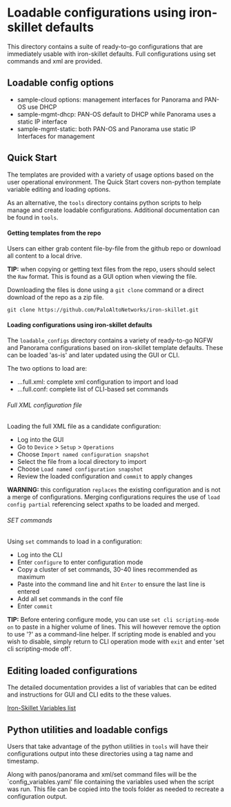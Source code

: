 # Loadable configurations using iron-skillet defaults

This directory contains a suite of ready-to-go configurations that are
immediately usable with iron-skillet defaults. Full configurations using
set commands and xml are provided.

## Loadable config options

* sample-cloud options: management interfaces for Panorama and PAN-OS use DHCP
* sample-mgmt-dhcp: PAN-OS default to DHCP while Panorama uses a static IP interface
* sample-mgmt-static: both PAN-OS and Panorama use static IP Interfaces for management


## Quick Start
The templates are provided with a variety of usage options based
on the user operational environment. The Quick Start covers non-python
template variable editing and loading options.

As an alternative, the `tools` directory contains python scripts to help
manage and create loadable configurations. Additional documentation can be
found in `tools`.

#### Getting templates from the repo
Users can either grab content file-by-file from the github repo or download all
content to a local drive.

**TIP:** when copying or getting text files from the repo, users should select
the `Raw` format. This is found as a GUI option when viewing the file.

Downloading the files is done using a `git clone` command or a direct
download of the repo as a zip file.

```
git clone https://github.com/PaloAltoNetworks/iron-skillet.git
```


#### Loading configurations using iron-skillet defaults
The `loadable_configs` directory contains a variety of ready-to-go
NGFW and Panorama configurations based on iron-skillet template defaults.
These can be loaded 'as-is' and later updated using the GUI or CLI.

The two options to load are:

* ...full.xml: complete xml configuration to import and load
* ...full.conf: complete list of CLI-based set commands

###### Full XML configuration file
Loading the full XML file as a candidate configuration:

* Log into the GUI
* Go to `Device` > `Setup` > `Operations`
* Choose `Import named configuration snapshot`
* Select the file from a local directory to import
* Choose `Load named configuration snapshot`
* Review the loaded configuration and `commit` to apply changes

**WARNING:** this configuration `replaces` the existing configuration and
is not a merge of configurations. Merging configurations requires the
use of `load config partial` referencing select xpaths to be loaded and merged.

###### SET commands
Using `set` commands to load in a configuration:

* Log into the CLI
* Enter `configure` to enter configuration mode
* Copy a cluster of set commands, 30-40 lines recommended as maximum
* Paste into the command line and hit `Enter` to ensure the last line is entered
* Add all set commands in the conf file
* Enter `commit`

**TIP:** Before entering configure mode, you can use `set cli scripting-mode on`
to paste in a higher volume of lines. This will however remove the option to
use '?' as a command-line helper. If scripting mode is enabled and you wish
to disable, simply return to CLI operation mode with `exit` and enter
'set cli scripting-mode off'.

## Editing loaded configurations
The detailed documentation provides a list of variables that can be edited
and instructions for GUI and CLI edits to the these values.

[Iron-Skillet Variables list](https://iron-skillet.readthedocs.io/en/docs_master/creating_loadable_configs.html#variables-list-and-descriptions)

## Python utilities and loadable configs
Users that take advantage of the python utilities in `tools` will have their
configurations output into these directories using a tag name and timestamp.

Along with panos/panorama and xml/set command files will be the `config_variables.yaml'
file containing the variables used when the script was run. This file can be
copied into the tools folder as needed to recreate a configuration output.